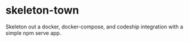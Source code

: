 # skeleton-town
Skeleton out a docker, docker-compose, and codeship integration with a simple npm serve app.
